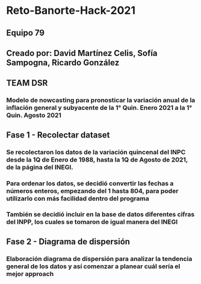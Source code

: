 # Reto-Banorte-Hack-2021

## Equipo 79
## Creado por: David Martínez Celis, Sofía Sampogna, Ricardo González
## TEAM DSR
### Modelo de nowcasting para pronosticar la variación anual de la inflación general y subyacente de la 1° Quin. Enero 2021 a la 1° Quin. Agosto 2021


## Fase 1 - Recolectar dataset

### Se recolectaron los datos de la variación quincenal del INPC desde la 1Q de Enero de 1988, hasta la 1Q de Agosto de 2021, de la página del INEGI.
### Para ordenar los datos, se decidió convertir las fechas a números enteros, empezando del 1 hasta 804, para poder utilizarlo con más facilidad dentro del programa
### También se decidió incluir en la base de datos diferentes cifras del INPP, los cuales se tomaron de igual manera del INEGI 

## Fase 2 - Diagrama de dispersión

### Elaboración diagrama de dispersión para analizar la tendencia general de los datos y así comenzar a planear cuál sería el mejor approach

## 

